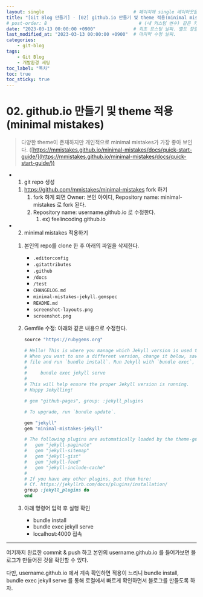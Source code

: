 ```yaml
---
layout: single                                 # 페이지에 single 레이아웃을 적용
title: "[Git Blog 만들기] - [02] github.io 만들기 및 theme 적용(minimal mistakes)"  # 페이지 타이틀
# post-order: 8                                  # (내 커스텀 변수) 같은 카테고리 내 정렬 순서
date: "2023-03-13 00:00:00 +0900"              # 최초 포스팅 날짜. 별도 정렬 순서가 없으면 이 값으로 정렬됨. 파일명에 기록되어있다면 생략 가능.
last_modified_at: "2023-03-13 00:00:00 +0900"  # 마지막 수정 날짜.
categories:
    - git-blog
tags:
    - Git Blog
    - 개발환경 세팅
toc_label: "목차"
toc: true
toc_sticky: true
---
```

# 02. github.io 만들기 및 theme 적용(minimal mistakes)

> 다양한 theme이 존재하지만 개인적으로 minimal mistakes가 가장 좋아 보인다. ([https://mmistakes.github.io/minimal-mistakes/docs/quick-start-guide/](https://mmistakes.github.io/minimal-mistakes/docs/quick-start-guide/))

- 01) git repo 생성
    1. https://github.com/mmistakes/minimal-mistakes fork 하기
        1. fork 하게 되면 Owner: 본인 아이디, Repository name: minimal-mistakes 로 fork 된다.
        2. Repository name: username.github.io 로 수정한다.
            1. ex) feelincoding.github.io
- 02) minimal mistakes 적용하기
    1. 본인의 repo를 clone 한 후 아래의 파일을 삭제한다.
        - `.editorconfig`
        - `.gitattributes`
        - `.github`
        - `/docs`
        - `/test`
        - `CHANGELOG.md`
        - `minimal-mistakes-jekyll.gemspec`
        - `README.md`
        - `screenshot-layouts.png`
        - `screenshot.png`
    2. Gemfile 수정: 아래와 같은 내용으로 수정한다.

        ```ruby
        source "https://rubygems.org"

        # Hello! This is where you manage which Jekyll version is used to run.
        # When you want to use a different version, change it below, save the
        # file and run `bundle install`. Run Jekyll with `bundle exec`, like so:
        #
        #     bundle exec jekyll serve
        #
        # This will help ensure the proper Jekyll version is running.
        # Happy Jekylling!

        # gem "github-pages", group: :jekyll_plugins

        # To upgrade, run `bundle update`.

        gem "jekyll"
        gem "minimal-mistakes-jekyll"

        # The following plugins are automatically loaded by the theme-gem:
        #   gem "jekyll-paginate"
        #   gem "jekyll-sitemap"
        #   gem "jekyll-gist"
        #   gem "jekyll-feed"
        #   gem "jekyll-include-cache"
        #
        # If you have any other plugins, put them here!
        # Cf. https://jekyllrb.com/docs/plugins/installation/
        group :jekyll_plugins do
        end
        ```

    3. 아래 명령어 입력 후 실행 확인
        - bundle install
        - bundle exec jekyll serve
        - localhost:4000 접속


---

여기까지 완료한 commit & push 하고 본인의 username.github.io 를 들어가보면 블로그가 만들어진 것을 확인할 수 있다.

다만, username.github.io 에서 계속 확인하면 적용이 느리니 bundle install, bundle exec jekyll serve 를 통해 로컬에서 빠르게 확인하면서 블로그를 만들도록 하자.
